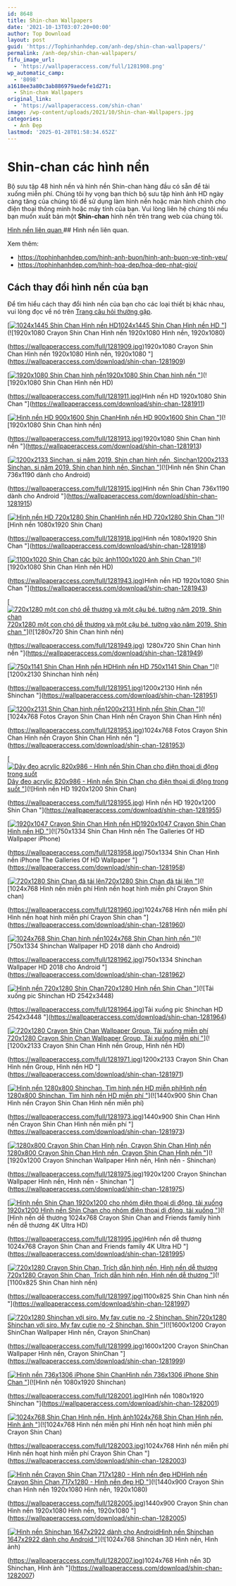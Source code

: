 ```yaml
---
id: 8648
title: Shin-chan Wallpapers
date: '2021-10-13T03:07:20+00:00'
author: Top Download
layout: post
guid: 'https://Tophinhanhdep.com/anh-dep/shin-chan-wallpapers/'
permalink: /anh-dep/shin-chan-wallpapers/
fifu_image_url:
  - 'https://wallpaperaccess.com/full/1281908.png'
wp_automatic_camp:
  - '8098'
a1618ee3a80c3ab886979aedefe1d271:
  - Shin-chan Wallpapers
original_link:
  - 'https://wallpaperaccess.com/shin-chan'
image: /wp-content/uploads/2021/10/Shin-chan-Wallpapers.jpg
categories:
  - Ảnh Đẹp
lastmod: '2025-01-28T01:58:34.652Z'
---
```

# Shin-chan các hình nền

Bộ sưu tập 48 hình nền và hình nền Shin-chan hàng đầu có sẵn để tải xuống miễn phí. Chúng tôi hy vọng bạn thích bộ sưu tập hình ảnh HD ngày càng tăng của chúng tôi để sử dụng làm hình nền hoặc màn hình chính cho điện thoại thông minh hoặc máy tính của bạn. Vui lòng liên hệ chúng tôi nếu bạn muốn xuất bản một **Shin-chan** hình nền trên trang web của chúng tôi.

[Hình nền liên quan ](#related) ## Hình nền liên quan.

   
 Xem thêm:

   
- <https://tophinhanhdep.com/hinh-anh-buon/hinh-anh-buon-ve-tinh-yeu/>
- <https://tophinhanhdep.com/hinh-hoa-dep/hoa-dep-nhat-gioi/>

## Cách thay đổi hình nền của bạn

Để tìm hiểu cách thay đổi hình nền của bạn cho các loại thiết bị khác nhau, vui lòng đọc về nó trên [Trang câu hỏi thường gặp](https://tophinhanhdep.com/faq/).

  
[[![1024x1445 Shin Chan Hình nền HD](https://wallpaperaccess.com/full/1281908.png)1024x1445 Shin Chan Hình nền HD "](https://wallpaperaccess.com/download/shin-chan-1281908)](![1920x1080 Crayon Shin Chan Hình nền 1920x1080 Hình nền, 1920x1080)

(https://wallpaperaccess.com/full/1281909.jpg)1920x1080 Crayon Shin Chan Hình nền 1920x1080 Hình nền, 1920x1080 "](https://wallpaperaccess.com/download/shin-chan-1281909)

[[![1920x1080 Shin Chan hình nền](https://wallpaperaccess.com/full/1281910.jpg)1920x1080 Shin Chan hình nền "](https://wallpaperaccess.com/download/shin-chan-1281910)](![1920x1080 Shin Chan Hình nền HD)

(https://wallpaperaccess.com/full/1281911.jpg)Hình nền HD 1920x1080 Shin Chan "](https://wallpaperaccess.com/download/shin-chan-1281911)

[[![Hình nền HD 900x1600 Shin Chan](https://wallpaperaccess.com/full/1281912.jpg)Hình nền HD 900x1600 Shin Chan "](https://wallpaperaccess.com/download/shin-chan-1281912)](![1920x1080 Shin Chan hình nền)

(https://wallpaperaccess.com/full/1281913.jpg)1920x1080 Shin Chan hình nền "](https://wallpaperaccess.com/download/shin-chan-1281913)

[[![1200x2133 Sinchan.  si năm 2019. Shin chan hình nền, Sinchan](https://wallpaperaccess.com/full/1281914.jpg)1200x2133 Sinchan. si năm 2019. Shin chan hình nền, Sinchan "](https://wallpaperaccess.com/download/shin-chan-1281914)](![Hình nền Shin Chan 736x1190 dành cho Android)

(https://wallpaperaccess.com/full/1281915.jpg)Hình nền Shin Chan 736x1190 dành cho Android "](https://wallpaperaccess.com/download/shin-chan-1281915)

[[![Hình nền HD 720x1280 Shin Chan](https://wallpaperaccess.com/full/1281916.jpg)Hình nền HD 720x1280 Shin Chan "](https://wallpaperaccess.com/download/shin-chan-1281916)](![Hình nền 1080x1920 Shin Chan)

(https://wallpaperaccess.com/full/1281918.jpg)Hình nền 1080x1920 Shin Chan "](https://wallpaperaccess.com/download/shin-chan-1281918)

[[![1100x1020 Shin Chan các bức ảnh](https://wallpaperaccess.com/full/1281919.jpg)1100x1020 ảnh Shin Chan "](https://wallpaperaccess.com/download/shin-chan-1281919)](![1920x1080 Shin Chan Hình nền HD)

(https://wallpaperaccess.com/full/1281943.jpg)Hình nền HD 1920x1080 Shin Chan "](https://wallpaperaccess.com/download/shin-chan-1281943)

[[![720x1280 một con chó dễ thương và một cậu bé.  tường năm 2019. Shin chan](https://wallpaperaccess.com/full/1281948.jpg)720x1280 một con chó dễ thương và một cậu bé. tường vào năm 2019. Shin chan "](https://wallpaperaccess.com/download/shin-chan-1281948)](![1280x720 Shin Chan hình nền)

(https://wallpaperaccess.com/full/1281949.jpg) 1280x720 Shin Chan hình nền "](https://wallpaperaccess.com/download/shin-chan-1281949)

[[![750x1141 Shin Chan Hình nền HD](https://wallpaperaccess.com/full/1281950.png)Hình nền HD 750x1141 Shin Chan "](https://wallpaperaccess.com/download/shin-chan-1281950)](![1200x2130 Shinchan hình nền)

(https://wallpaperaccess.com/full/1281951.jpg)1200x2130 Hình nền Shinchan "](https://wallpaperaccess.com/download/shin-chan-1281951)

[[![1200x2131 Shin Chan hình nền](https://wallpaperaccess.com/full/1188011.jpg)1200x2131 Hình nền Shin Chan "](https://wallpaperaccess.com/download/shin-chan-1188011)](![1024x768 Fotos Crayon Shin Chan Hình nền Crayon Shin Chan Hình nền)

(https://wallpaperaccess.com/full/1281953.jpg)1024x768 Fotos Crayon Shin Chan Hình nền Crayon Shin Chan Hình nền "](https://wallpaperaccess.com/download/shin-chan-1281953)

[[![Dây đeo acrylic 820x986 - Hình nền Shin Chan cho điện thoại di động trong suốt](https://wallpaperaccess.com/full/1281954.jpg)Dây đeo acrylic 820x986 - Hình nền Shin Chan cho điện thoại di động trong suốt "](https://wallpaperaccess.com/download/shin-chan-1281954)](![Hình nền HD 1920x1200 Shin Chan)

(https://wallpaperaccess.com/full/1281955.jpg) Hình nền HD 1920x1200 Shin Chan "](https://wallpaperaccess.com/download/shin-chan-1281955)

[[![1920x1047 Crayon Shin Chan Hình nền HD](https://wallpaperaccess.com/full/1281956.jpg)1920x1047 Crayon Shin Chan Hình nền HD "](https://wallpaperaccess.com/download/shin-chan-1281956)](![750x1334 Shin Chan Hình nền The Galleries Of HD Wallpaper iPhone)

(https://wallpaperaccess.com/full/1281958.jpg)750x1334 Shin Chan Hình nền iPhone The Galleries Of HD Wallpaper "](https://wallpaperaccess.com/download/shin-chan-1281958)

[[![720x1280 Shin Chan đã tải lên](https://wallpaperaccess.com/full/1281959.jpg)720x1280 Shin Chan đã tải lên "](https://wallpaperaccess.com/download/shin-chan-1281959)](![1024x768 Hình nền miễn phí Hình nền hoạt hình miễn phí Crayon Shin chan)

(https://wallpaperaccess.com/full/1281960.jpg)1024x768 Hình nền miễn phí Hình nền hoạt hình miễn phí Crayon Shin chan "](https://wallpaperaccess.com/download/shin-chan-1281960)

[[![1024x768 Shin Chan hình nền](https://wallpaperaccess.com/full/1281961.jpg)1024x768 Shin Chan hình nền "](https://wallpaperaccess.com/download/shin-chan-1281961)](![750x1334 Shinchan Wallpaper HD 2018 dành cho Android)

(https://wallpaperaccess.com/full/1281962.jpg)750x1334 Shinchan Wallpaper HD 2018 cho Android "](https://wallpaperaccess.com/download/shin-chan-1281962)

[[![Hình nền 720x1280 Shin Chan](https://wallpaperaccess.com/full/1188055.jpg)720x1280 Hình nền Shin Chan "](https://wallpaperaccess.com/download/shin-chan-1188055)](![Tải xuống pic Shinchan HD 2542x3448)

(https://wallpaperaccess.com/full/1281964.jpg)Tải xuống pic Shinchan HD 2542x3448 "](https://wallpaperaccess.com/download/shin-chan-1281964)

[[![720x1280 Crayon Shin Chan Wallpaper Group, Tải xuống miễn phí](https://wallpaperaccess.com/full/1281965.jpg)720x1280 Crayon Shin Chan Wallpaper Group, Tải xuống miễn phí "](https://wallpaperaccess.com/download/shin-chan-1281965)](![1200x2133 Crayon Shin Chan Hình nền Group, Hình nền HD)

(https://wallpaperaccess.com/full/1281971.jpg)1200x2133 Crayon Shin Chan Hình nền Group, Hình nền HD "](https://wallpaperaccess.com/download/shin-chan-1281971)

[[![Hình nền 1280x800 Shinchan, Tìm hình nền HD miễn phí](https://wallpaperaccess.com/full/1281972.jpg)Hình nền 1280x800 Shinchan, Tìm hình nền HD miễn phí "](https://wallpaperaccess.com/download/shin-chan-1281972)](![1440x900 Shin Chan Hình nền Crayon Shin Chan Hình nền miễn phí)

(https://wallpaperaccess.com/full/1281973.jpg)1440x900 Shin Chan Hình nền Crayon Shin Chan Hình nền miễn phí "](https://wallpaperaccess.com/download/shin-chan-1281973)

[[![1280x800 Crayon Shin Chan Hình nền, Crayon Shin Chan Hình nền](https://wallpaperaccess.com/full/1281974.jpg)1280x800 Crayon Shin Chan Hình nền, Crayon Shin Chan Hình nền "](https://wallpaperaccess.com/download/shin-chan-1281974)](![1920x1200 Crayon Shinchan Wallpaper Hình nền, Hình nền - Shinchan)

(https://wallpaperaccess.com/full/1281975.jpg)1920x1200 Crayon Shinchan Wallpaper Hình nền, Hình nền - Shinchan "](https://wallpaperaccess.com/download/shin-chan-1281975)

[[![Hình nền Shin Chan 1920x1200 cho nhóm điện thoại di động, tải xuống](https://wallpaperaccess.com/full/1281994.jpg)1920x1200 Hình nền Shin Chan cho nhóm điện thoại di động, tải xuống "](https://wallpaperaccess.com/download/shin-chan-1281994)](![Hình nền dễ thương 1024x768 Crayon Shin Chan and Friends family hình nền dễ thương 4K Ultra HD)

(https://wallpaperaccess.com/full/1281995.jpg)Hình nền dễ thương 1024x768 Crayon Shin Chan and Friends family 4K Ultra HD "](https://wallpaperaccess.com/download/shin-chan-1281995)

[[![720x1280 Crayon Shin Chan, Trích dẫn hình nền, Hình nền dễ thương](https://wallpaperaccess.com/full/1188068.jpg)720x1280 Crayon Shin Chan, Trích dẫn hình nền, Hình nền dễ thương "](https://wallpaperaccess.com/download/shin-chan-1188068)](![1100x825 Shin Chan hình nền)

(https://wallpaperaccess.com/full/1281997.jpg)1100x825 Shin Chan hình nền "](https://wallpaperaccess.com/download/shin-chan-1281997)

[[![720x1280 Shinchan với siro.  My fav cutie no -2 Shinchan.  Shin](https://wallpaperaccess.com/full/1281998.jpg)720x1280 Shinchan với siro. My fav cutie no -2 Shinchan. Shin "](https://wallpaperaccess.com/download/shin-chan-1281998)](![1600x1200 Crayon ShinChan Wallpaper Hình nền, Crayon ShinChan)

(https://wallpaperaccess.com/full/1281999.jpg)1600x1200 Crayon ShinChan Wallpaper Hình nền, Crayon ShinChan "](https://wallpaperaccess.com/download/shin-chan-1281999)

[[![Hình nền 736x1306 iPhone Shin Chan](https://wallpaperaccess.com/full/1282000.jpg)Hình nền 736x1306 iPhone Shin Chan "](https://wallpaperaccess.com/download/shin-chan-1282000)](![Hình nền 1080x1920 Shinchan)

(https://wallpaperaccess.com/full/1282001.jpg)Hình nền 1080x1920 Shinchan "](https://wallpaperaccess.com/download/shin-chan-1282001)

[[![1024x768 Shin Chan Hình nền, Hình ảnh](https://wallpaperaccess.com/full/1282002.jpg)1024x768 Shin Chan Hình nền, Hình ảnh "](https://wallpaperaccess.com/download/shin-chan-1282002)](![1024x768 Hình nền miễn phí Hình nền hoạt hình miễn phí Crayon Shin Chan)

(https://wallpaperaccess.com/full/1282003.jpg)1024x768 Hình nền miễn phí Hình nền hoạt hình miễn phí Crayon Shin Chan "](https://wallpaperaccess.com/download/shin-chan-1282003)

[[![Hình nền Crayon Shin Chan 717x1280 - Hình nền đẹp HD](https://wallpaperaccess.com/full/1282004.jpg)Hình nền Crayon Shin Chan 717x1280 - Hình nền đẹp HD "](https://wallpaperaccess.com/download/shin-chan-1282004)](![1440x900 Crayon Shin chan Hình nền 1920x1080 Hình nền, 1920x1080)

(https://wallpaperaccess.com/full/1282005.jpg)1440x900 Crayon Shin chan Hình nền 1920x1080 Hình nền, 1920x1080 "](https://wallpaperaccess.com/download/shin-chan-1282005)

[[![Hình nền Shinchan 1647x2922 dành cho Android](https://wallpaperaccess.com/full/1282006.jpg)Hình nền Shinchan 1647x2922 dành cho Android "](https://wallpaperaccess.com/download/shin-chan-1282006)](![1024x768 Shinchan 3D Hình nền, Hình ảnh)

(https://wallpaperaccess.com/full/1282007.jpg)1024x768 Hình nền 3D Shinchan, Hình ảnh "](https://wallpaperaccess.com/download/shin-chan-1282007)
